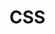 <!--
 * @Author: your name
 * @Date: 2020-12-25 17:01:03
 * @LastEditTime: 2020-12-25 17:01:10
 * @LastEditors: your name
 * @Description: In User Settings Edit
 * @FilePath: /study/docs/notes/css.md
-->
# CSS